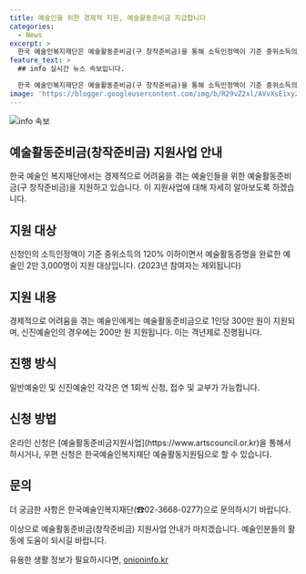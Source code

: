 ```yaml
---
title: 예술인을 위한 경제적 지원, 예술활동준비금 지급합니다
categories:
  - News
excerpt: >
  한국 예술인복지재단은 예술활동준비금(구 창작준비금)을 통해 소득인정액이 기준 중위소득의 120% 이하인 예술인 2만 3,000명에게 지원합니다. 이를 통해 경제적으로 어려움을 겪는 예술인들에게 300만 원의 지원이 제공되며, 신진예술인은 200만 원을 받게 됩니다. 지원은 격년제로 진행되며, 온라인 및 우편 신청으로 가능하며 문의는 한국예술인복지재단으로 연락이 가능합니다. 이러한 예술인 지원사업에 대한 자세한 내용은 공공누리 제4유형에 따라 자유롭게 이용 가능합니다.
feature_text: >
  ## info 실시간 뉴스 속보입니다.

  한국 예술인복지재단은 예술활동준비금(구 창작준비금)을 통해 소득인정액이 기준 중위소득의 120% 이하인 예술인 2만 3,000명에게 지원합니다. 이를 통해 경제적으로 어려움을 겪는 예술인들에게 300만 원의 지원이 제공되며, 신진예술인은 200만 원을 받게 됩니다. 지원은 격년제로 진행되며, 온라인 및 우편 신청으로 가능하며 문의는 한국예술인복지재단으로 연락이 가능합니다. 이러한 예술인 지원사업에 대한 자세한 내용은 공공누리 제4유형에 따라 자유롭게 이용 가능합니다.
image: 'https://blogger.googleusercontent.com/img/b/R29vZ2xl/AVvXsEixyZcFfHzMRdzZMjFBmAUKJYCLCGyLL1o632UiGVXcaFdKo_bkvkuCioo0uUKlGfBVcT3P84aROyZIXSBEx3Aw5nCQ3pTgDom1WDC4m8eifvWiAmWEEVb4x6G_l8C0QH225ldMjyaFvpxGEBGNO37VmDTDMHGhJPq73UglMfDca1-0aw/s1600/blogspot.png'
---
```


<p><img src="https://blogger.googleusercontent.com/img/b/R29vZ2xl/AVvXsEixyZcFfHzMRdzZMjFBmAUKJYCLCGyLL1o632UiGVXcaFdKo_bkvkuCioo0uUKlGfBVcT3P84aROyZIXSBEx3Aw5nCQ3pTgDom1WDC4m8eifvWiAmWEEVb4x6G_l8C0QH225ldMjyaFvpxGEBGNO37VmDTDMHGhJPq73UglMfDca1-0aw/s1600/blogspot.png" alt="info 속보" /></p>

<h2 data-ke-size="size26">예술활동준비금(창작준비금) 지원사업 안내</h2>

<p>한국 예술인 복지재단에서는 경제적으로 어려움을 겪는 예술인들을 위한 예술활동준비금(구 창작준비금)을 지원하고 있습니다. 이 지원사업에 대해 자세히 알아보도록 하겠습니다.</p>

<h2 data-ke-size="size24">지원 대상</h2>

<p data-ke-size="size16">신청인의 소득인정액이 기준 중위소득의 120% 이하이면서 예술활동증명을 완료한 예술인 2만 3,000명이 지원 대상입니다. (2023년 참여자는 제외됩니다)</p>

<h2 data-ke-size="size24">지원 내용</h2>

<p data-ke-size="size16">경제적으로 어려움을 겪는 예술인에게는 예술활동준비금으로 1인당 300만 원이 지원되며, 신진예술인의 경우에는 200만 원 지원됩니다. 이는 격년제로 진행됩니다.</p>

<h2 data-ke-size="size24">진행 방식</h2>

<p data-ke-size="size16">일반예술인 및 신진예술인 각각은 연 1회씩 신청, 접수 및 교부가 가능합니다.</p>

<h2 data-ke-size="size24">신청 방법</h2>

<p data-ke-size="size16">온라인 신청은 [예술활동준비금지원사업](https://www.artscouncil.or.kr)을 통해서 하시거나, 우편 신청은 한국예술인복지재단 예술활동지원팀으로 할 수 있습니다.</p>

<h2 data-ke-size="size24">문의</h2>

<p data-ke-size="size16">더 궁금한 사항은 한국예술인복지재단(☎02-3668-0277)으로 문의하시기 바랍니다.</p>

<p>이상으로 예술활동준비금(창작준비금) 지원사업 안내가 마치겠습니다. 예술인분들의 활동에 도움이 되시길 바랍니다.</p>
유용한 생활 정보가 필요하시다면, <a href="https://onioninfo.kr" rel="dofollow">onioninfo.kr</a>


